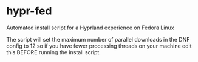 # hypr-fed
Automated install script for a Hyprland experience on Fedora Linux

The script will set the maximum number of parallel downloads in the DNF config to 12 so if you have fewer processing threads on your machine edit this BEFORE running the install script.